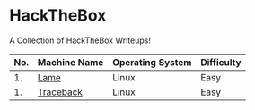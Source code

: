 # HackTheBox
A Collection of HackTheBox Writeups!

| No. | Machine Name | Operating System | Difficulty |
|-----|--------------|------------------|------------------|
| 1.	| [Lame](https://github.com/wither/HackTheBox/tree/master/Lame)|Linux|Easy|
| 1.	| [Traceback](https://github.com/wither/HackTheBox/tree/master/Traceback)|Linux|Easy|
